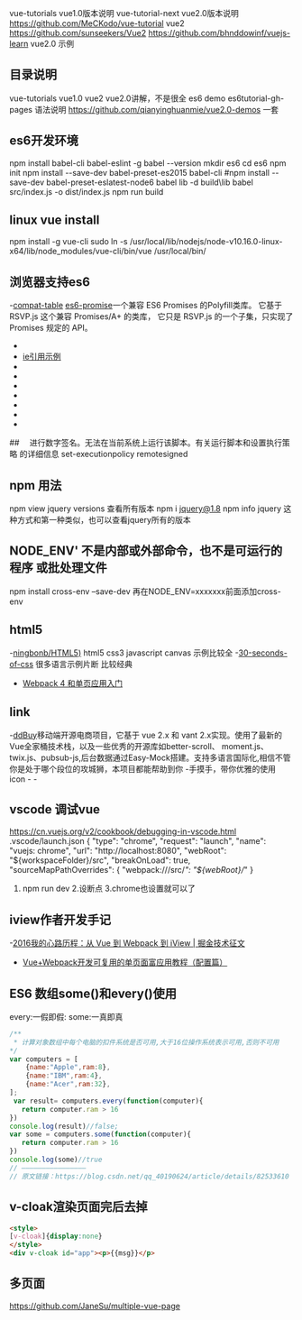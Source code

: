 


vue-tutorials   vue1.0版本说明
vue-tutorial-next vue2.0版本说明 https://github.com/MeCKodo/vue-tutorial
vue2 https://github.com/sunseekers/Vue2 
https://github.com/bhnddowinf/vuejs-learn  vue2.0 示例

## 目录说明
vue-tutorials  vue1.0
vue2  vue2.0讲解，不是很全
es6 demo
es6tutorial-gh-pages  语法说明
https://github.com/qianyinghuanmie/vue2.0-demos  一套



## es6开发环境
npm install babel-cli babel-eslint -g
babel --version
mkdir es6
cd es6
npm init
npm install --save-dev babel-preset-es2015 babel-cli   #npm install --save-dev babel-preset-eslatest-node6
babel lib -d build\lib
 babel src/index.js -o dist/index.js
 npm run build


 ## linux vue install
 npm install -g vue-cli
 sudo ln -s /usr/local/lib/nodejs/node-v10.16.0-linux-x64/lib/node_modules/vue-cli/bin/vue /usr/local/bin/

 ## 浏览器支持es6
 -[compat-table](http://kangax.github.io/compat-table/es6/)
 [es6-promise](https://.github.com/jakearchibald/es6-promise)一个兼容 ES6 Promises 的Polyfill类库。 它基于 RSVP.js 这个兼容 Promises/A+ 的类库， 它只是 RSVP.js 的一个子集，只实现了Promises 规定的 API。
- [](https://vuetifyjs.com/zh-Hans/getting-started/browser-support/#webpack)
- [ie引用示例](https://github.com/herbat73/GenVue/blob/master/ClientApp/index.html)
- []()
- []()
- []()
- []()
- []()
- []()
- []()

 ##　 进行数字签名。无法在当前系统上运行该脚本。有关运行脚本和设置执行策略 的详细信息
 set-executionpolicy remotesigned


## npm 用法
npm view jquery versions  查看所有版本
npm i jquery@1.8
npm info jquery  这种方式和第一种类似，也可以查看jquery所有的版本



## NODE_ENV' 不是内部或外部命令，也不是可运行的程序 或批处理文件
npm install cross-env –save-dev
再在NODE_ENV=xxxxxxx前面添加cross-env
 ##  html5
 -[ningbonb/HTML5)](https://github.com/ningbonb/HTML5)  html5 css3 javascript canvas 示例比较全
 -[30-seconds-of-css](https://github.com/30-seconds/30-seconds-of-css)  很多语言示例片断 比较经典
 - [Webpack 4 和单页应用入门](https://github.com/wallstreetcn/webpack-and-spa-guide)


 ## link
 -[ddBuy](https://github.com/Geek-James/ddBuy)移动端开源电商项目，它基于 vue 2.x 和 vant 2.x实现。使用了最新的Vue全家桶技术栈，以及一些优秀的开源库如better-scroll、 moment.js、twix.js、pubsub-js,后台数据通过Easy-Mock搭建。支持多语言国际化,相信不管你是处于哪个段位的攻城狮，本项目都能帮助到你
 -[](https://juejin.im/post/6844903517564436493)手摸手，带你优雅的使用 icon
 -[]()
 -[]()


 ## vscode 调试vue
 https://cn.vuejs.org/v2/cookbook/debugging-in-vscode.html
.vscode/launch.json
  {
      "type": "chrome",
      "request": "launch",
      "name": "vuejs: chrome",
      "url": "http://localhost:8080",
      "webRoot": "${workspaceFolder}/src",
      "breakOnLoad": true,
      "sourceMapPathOverrides": {
        "webpack:///src/*": "${webRoot}/*"
      }
1. npm run dev 
2.设断点
3.chrome也设置就可以了


## iview作者开发手记
-[2016我的心路历程：从 Vue 到 Webpack 到 iView | 掘金技术征文](https://juejin.cn/post/6844903461306236942)
- [Vue+Webpack开发可复用的单页面富应用教程（配置篇）](https://github.com/icarusion/vue-vueRouter-webpack)
## ES6 数组some()和every()使用
every:一假即假: some:一真即真 
```javascript
/** 
 * 计算对象数组中每个电脑的扣件系统是否可用,大于16位操作系统表示可用,否则不可用
*/
var computers = [
    {name:"Apple",ram:8},
    {name:"IBM",ram:4},
    {name:"Acer",ram:32},
];
 var result= computers.every(function(computer){
   return computer.ram > 16
})
console.log(result)//false;
var some = computers.some(function(computer){
   return computer.ram > 16
})
console.log(some)//true
// ————————————————
// 原文链接：https://blog.csdn.net/qq_40190624/article/details/82533610
```


## v-cloak渲染页面完后去掉
```html
<style>
[v-cloak]{display:none}
</style>
<div v-cloak id="app"><p>{{msg}}</p>

```

## 多页面
https://github.com/JaneSu/multiple-vue-page